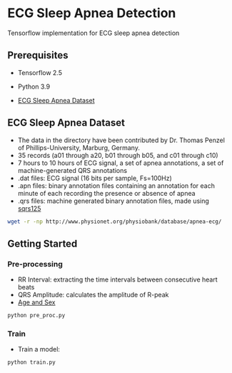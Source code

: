 # ECG Sleep Apnea Detection

Tensorflow implementation for ECG sleep apnea detection

## Prerequisites
- Tensorflow 2.5
- Python 3.9

- [ECG Sleep Apnea Dataset](https://physionet.org/physiobank/database/apnea-ecg/)

## ECG Sleep Apnea Dataset
- The data in the directory have been contributed by Dr. Thomas Penzel of Phillips-University, Marburg, Germany.
- 35 records (a01 through a20, b01 through b05, and c01 through c10)
- 7 hours to 10 hours of ECG signal, a set of apnea annotations, a set of machine-generated QRS annotations
- .dat files: ECG signal (16 bits per sample, Fs=100Hz)
- .apn files: binary annotation files containing an annotation for each minute of each recording the presence or absence of apnea
- .qrs files: machine generated binary annotation files, made using [sqrs125](https://physionet.org/physiotools/wag/sqrs-1.htm)

```bash
wget -r -np http://www.physionet.org/physiobank/database/apnea-ecg/
```

## Getting Started

### Pre-processing
- RR Interval: extracting the time intervals between consecutive heart beats
- QRS Amplitude: calculates the amplitude of R-peak
- [Age and Sex](https://physionet.org/physiobank/database/apnea-ecg/additional-information.txt)
```bash
python pre_proc.py
```

### Train
- Train a model:
```bash
python train.py 
```


